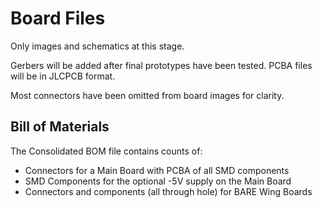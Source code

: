 # Board Files
Only images and schematics at this stage.

Gerbers will be added after final prototypes have been tested.
PCBA files will be in JLCPCB format.

Most connectors have been omitted from board images for clarity.

## Bill of Materials
The Consolidated BOM file contains counts of:
- Connectors for a Main Board with PCBA of all SMD components
- SMD Components for the optional -5V supply on the Main Board
- Connectors and components (all through hole) for BARE Wing Boards

